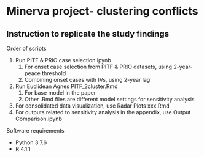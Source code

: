# Minerva project- clustering conflicts

## Instruction to replicate the study findings

Order of scripts
1. Run PITF & PRIO case selection.ipynb
    1. For onset case selection from PITF & PRIO datasets, using 2-year-peace threshold
    2. Combining onset cases with IVs, using 2-year lag
2. Run Euclidean Agnes PITF_3cluster.Rmd
    1. For base model in the paper
    2. Other .Rmd files are different model settings for sensitivity analysis
3. For consolidated data visualization, use Radar Plots xxx.Rmd
4. For outputs related to sensitivity analysis in the appendix, use Output Comparison.ipynb

Software requirements
- Python 3.7.6
- R 4.1.1
